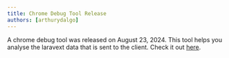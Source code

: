 ```yaml
---
title: Chrome Debug Tool Release
authors: [arthurydalgo]
---
```


A chrome debug tool was released on August 23, 2024. This tool helps you analyse the laravext data that is sent to the client. Check it out [here](/docs/tools/chrome-extension).
